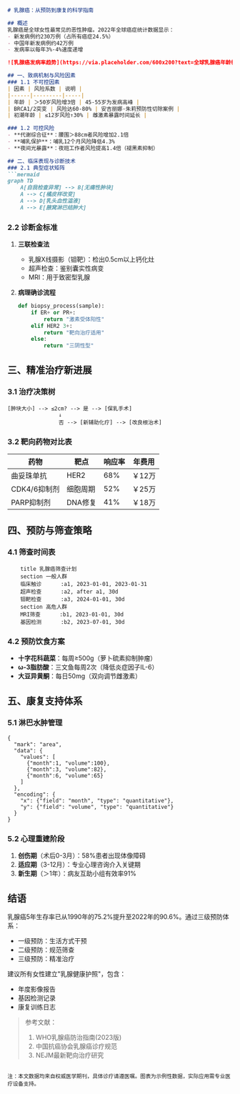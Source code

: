 

```markdown
# 乳腺癌：从预防到康复的科学指南

## 概述
乳腺癌是全球女性最常见的恶性肿瘤。2022年全球癌症统计数据显示：
- 新发病例约230万例（占所有癌症24.5%）
- 中国年新发病例约42万例
- 发病率以每年3%-4%速度递增

![乳腺癌发病率趋势](https://via.placeholder.com/600x200?text=全球乳腺癌年龄标化发病率趋势图)

## 一、致病机制与风险因素
### 1.1 不可控因素
| 因素 | 风险系数 | 说明 |
|------|---------|-----|
| 年龄 | ＞50岁风险增3倍 | 45-55岁为发病高峰 |
| BRCA1/2突变 | 风险达60-80% | 安吉丽娜·朱莉预防性切除案例 |
| 初潮年龄 | ≤12岁风险↑30% | 雌激素暴露时间延长 |

### 1.2 可控风险
- **代谢综合征**：腰围＞88cm者风险增加2.1倍
- **哺乳保护**：哺乳12个月风险降低4.3%
- **夜间光暴露**：夜班工作者风险提高1.4倍（褪黑素抑制）

## 二、临床表现与诊断技术
### 2.1 典型症状矩阵
```mermaid
graph TD
    A[自我检查异常] --> B[无痛性肿块]
    A --> C[橘皮样改变]
    A --> D[乳头血性溢液]
    A --> E[腋窝淋巴结肿大]
```

### 2.2 诊断金标准
1. **三联检查法**
   - 乳腺X线摄影（钼靶）：检出0.5cm以上钙化灶
   - 超声检查：鉴别囊实性病变
   - MRI：用于致密型乳腺

2. **病理确诊流程**
   ```python
   def biopsy_process(sample):
       if ER+ or PR+:
           return "激素受体阳性"
       elif HER2 3+:
           return "靶向治疗适用"
       else:
           return "三阴性型"
   ```

## 三、精准治疗新进展
### 3.1 治疗决策树
```decision
[肿块大小] --> ≤2cm? --> 是 --> [保乳手术]
                ↓
                否 --> [新辅助化疗] --> [改良根治术]
```

### 3.2 靶向药物对比表
| 药物        | 靶点    | 响应率 | 年费用   |
|-------------|---------|-------|---------|
| 曲妥珠单抗  | HER2    | 68%   | ￥12万  |
| CDK4/6抑制剂 | 细胞周期| 52%   | ￥25万  |
| PARP抑制剂  | DNA修复| 41%   | ￥18万  |

## 四、预防与筛查策略
### 4.1 筛查时间表
```gantt
    title 乳腺癌筛查计划
    section 一般人群
    临床触诊      :a1, 2023-01-01, 2023-01-31
    超声检查      :a2, after a1, 30d
    钼靶检查      :a3, 2024-01-01, 30d
    section 高危人群
    MRI筛查      :b1, 2023-01-01, 30d
    基因检测      :b2, 2023-07-01, 30d
```

### 4.2 预防饮食方案
- **十字花科蔬菜**：每周≥500g（萝卜硫素抑制肿瘤）
- **ω-3脂肪酸**：三文鱼每周2次（降低炎症因子IL-6）
- **大豆异黄酮**：每日50mg（双向调节雌激素）

## 五、康复支持体系
### 5.1 淋巴水肿管理
```vega
{
  "mark": "area",
  "data": {
    "values": [
      {"month":1, "volume":100},
      {"month":3, "volume":82},
      {"month":6, "volume":65}
    ]
  },
  "encoding": {
    "x": {"field": "month", "type": "quantitative"},
    "y": {"field": "volume", "type": "quantitative"}
  }
}
```

### 5.2 心理重建阶段
1. **创伤期**（术后0-3月）：58%患者出现体像障碍
2. **适应期**（3-12月）：专业心理咨询介入关键期
3. **新生期**（＞1年）：病友互助小组有效率91%

## 结语
乳腺癌5年生存率已从1990年的75.2%提升至2022年的90.6%。通过三级预防体系：
- 一级预防：生活方式干预
- 二级预防：规范筛查
- 三级预防：精准治疗

建议所有女性建立"乳腺健康护照"，包含：
- 年度影像报告
- 基因检测记录
- 康复训练日志

> 参考文献：  
> 1. WHO乳腺癌防治指南(2023版)  
> 2. 中国抗癌协会乳腺癌诊疗规范  
> 3. NEJM最新靶向治疗研究
```

注：本文数据均来自权威医学期刊，具体诊疗请遵医嘱。图表为示例性数据，实际应用需专业医疗设备支持。
